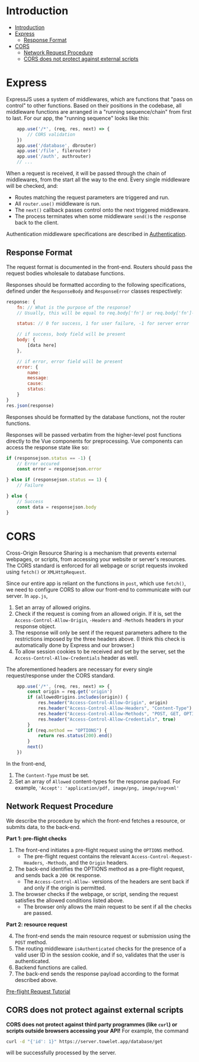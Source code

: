 # Introduction

- [Introduction](#introduction)
- [Express](#express)
	- [Response Format](#response-format)
- [CORS](#cors)
	- [Network Request Procedure](#network-request-procedure)
	- [CORS does not protect against external scripts](#cors-does-not-protect-against-external-scripts)


# Express

ExpressJS uses a system of middlewares, which are functions that "pass on control" to other functions. Based on their positions in the codebase, all middleware functions are arranged in a "running sequence/chain" from first to last. For our app, the "running sequence" looks like this:

```js
	app.use('/*', (req, res, next) => {
		// CORS validation
	})
	app.use('/database', dbrouter)
	app.use('/file', filerouter)
	app.use('/auth', authrouter)
	// ...
```

When a request is received, it will be passed through the chain of middlewares, from the start all the way to the end. Every single middleware will be checked, and:
- Routes matching the request parameters are triggered and run.
- All `router.use()` middleware is run.
- The `next()` callback passes control onto the next triggered middleware.
- The process terminates when some middleware `send()`s the `res`ponse back to the client.

Authentication middleware specifications are described in [Authentication](./Authentication.md).

## Response Format

The request format is documented in the front-end. Routers should pass the request bodies wholesale to database functions.

Responses should be formatted according to the following specifications, defined under the `ResponseBody` and `ResponseError` classes respectively:
```js
response: {
	fn: // What is the purpose of the response?
	// Usually, this will be equal to req.body['fn'] or req.body['fn']-error.

	status: // 0 for success, 1 for user failure, -1 for server error

	// if success, body field will be present
	body: {
		[data here]
	},

	// if error, error field will be present
	error: {
		name:
		message:
		cause:
		status:
	}
}
res.json(response)
```
Responses should be formatted by the database functions, not the router functions.

Responses will be passed verbatim from the higher-level post functions directly to the Vue components for preprocessing. Vue components can access the response state like so:
```js
if (responsejson.status == -1) {
	// Error occured
	const error = responsejson.error

} else if (responsejson.status == 1) {
	// Failure

} else {
	// Success
	const data = responsejson.body
}
```

# CORS

Cross-Origin Resource Sharing is a mechanism that prevents external webpages, or scripts, from accessing your website or server's resources. The CORS standard is enforced for all webpage or script requests invoked using `fetch()` or `XMLHttpRequest`.

Since our entire app is reliant on the functions in `post`, which use `fetch()`, we need to configure CORS to allow our front-end to communicate with our server. In `app.js`,

1. Set an array of allowed origins.
2. Check if the request is coming from an allowed origin. If it is, set the `Access-Control-Allow-Origin`, `-Headers` and `-Methods` headers in your response object.
3. The response will only be sent if the request parameters adhere to the restrictions imposed by the three headers above. (I think this check is automatically done by Express and our browser.)
4. To allow session cookies to be received and set by the server, set the `Access-Control-Allow-Credentials` header as well.

The aforementioned headers are necessary for every single request/response under the CORS standard.

```js
	app.use('/*', (req, res, next) => {
		const origin = req.get('origin')
		if (allowedOrigins.includes(origin)) {
			res.header("Access-Control-Allow-Origin", origin)
			res.header("Access-Control-Allow-Headers", "Content-Type")
			res.header("Access-Control-Allow-Methods", "POST, GET, OPTIONS, DELETE")
			res.header("Access-Control-Allow-Credentials", true)
		}
		if (req.method == "OPTIONS") {
			return res.status(200).end()
		}
		next()
	})
```

In the front-end,

1. The `Content-Type` must be set.
2. Set an array of `Allowed` content-types for the response payload. For example, `'Accept': 'application/pdf, image/png, image/svg+xml'`

## Network Request Procedure

We describe the procedure by which the front-end fetches a resource, or submits data, to the back-end.

**Part 1: pre-flight checks**

1. The front-end initiates a pre-flight request using the `OPTIONS` method.
   - The pre-flight request contains the relevant `Access-Control-Request-Headers`, `-Methods`, and the `Origin` headers. 
2. The back-end identifies the OPTIONS method as a pre-flight request, and sends back a `200 OK` response. 
   - The `Access-Control-Allow-` versions of the headers are sent back if and only if the origin is permitted.
3. The browser checks if the webpage, or script, sending the request satisfies the allowed conditions listed above. 
   - The browser only allows the main request to be sent if all the checks are passed.
   
**Part 2: resource request**

4. The front-end sends the main resource request or submission using the `POST` method.
5. The routing middleware `isAuthenticated` checks for the presence of a valid user ID in the session cookie, and if so, validates that the user is authenticated.
6. Backend functions are called.
7. The back-end sends the response payload according to the format described above.

[Pre-flight Request Tutorial](https://developer.mozilla.org/en-US/docs/Glossary/Preflight_request)

## CORS does not protect against external scripts

**CORS does not protect against third party programmes (like `curl`) or scripts outside browsers accessing your API!** For example, the command

```sh
curl -d "{'id': 1}" https://server.towelet.app/database/get
```

will be successfully processed by the server.